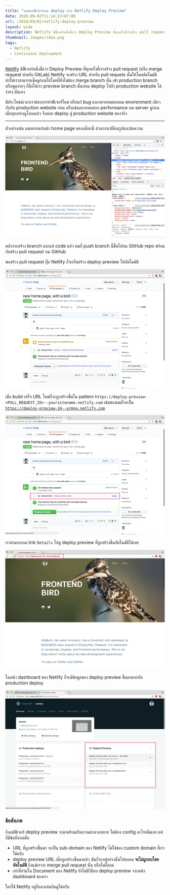 ```yaml
---
title: "ทดสอบฟีเจอร์ก่อน deploy ด้วย Netlify Deploy Preview"
date: 2018-09-02T11:14:22+07:00
url: /2018/09/02/netlify-deploy-preview
layout: wide
description: Netlify มีฟีเจอร์หนึ่งชื่อว่า Deploy Preview ที่ทุกครั้งที่เราสร้าง pull request (หรือ merge request สำหรับ GitLab) Netlify จะสร้าง URL สำหรับ pull requets นั้นให้โดยอัตโนมัติ ทำให้เราสามารถเช็คดูก่อนได้โดยที่ยังไม่ต้อง merge branch นั้น เข้า production branch
thumbnail: images/idea.png
tags:
  - Netlify
  - Continuous Deployment
---
```


[Netlify](https://www.netlify.com/) มีฟีเจอร์หนึ่งชื่อว่า Deploy Preview ที่ทุกครั้งที่เราสร้าง pull request (หรือ merge request สำหรับ GitLab)
Netlify จะสร้าง URL สำหรับ pull requets นั้นให้โดยอัตโนมัติ ทำให้เราสามารถเช็คดูก่อนได้โดยที่ยังไม่ต้อง merge branch นั้น
เข้า production branch หรือพูดง่ายๆ ก็คือให้เรา preview branch นั้นก่อน deploy ไปยัง production website ได้ง่ายๆ นั่นเอง

มีประโยชน์เวลาเราต้องการทำฟีเจอร์ใหม่ หรือแก้ bug และอยากทดสอบบน environment เดียวกับกับ production website ก่อน
หรือเช่นอยากทดสอบ performance บน server ดูก่อน เมื่อทุกอย่างดูโอเคแล้ว จึงค่อย deploy สู่ production website ของจริง

---

ตัวอย่างเช่น ผมอยากแก้หน้า home page ของบล็อกนี้ ด้วยการเปลี่ยนรูปและข้อความ

<p class="media semi-full">
  <img src="images/idea.png" alt="new homepage idea">
</p>

หลังจากสร้าง branch และแก้ code แล้ว ผมก็ push branch นี้ขึ้นไปบน GitHub repo
พร้อมกับสร้าง pull request บน GitHub

พอสร้าง pull request ปุ๊บ Netlify ก็จะเริ่มสร้าง deploy preview ให้อัตโนมัติ

<p class="media semi-full">
  <img src="images/new-pull-request.png" alt="netlify สร้าง deploy preview เมื่อสร้าง pull request">
</p>

เมื่อ build เสร็จ URL ใหม่ก็จะถูกสร้างขึ้นใน pattern `https://deploy-preview-<PULL_REQUEST_ID>--yoursitename.netlify.com` เช่นของผมก็จะเป็น [`https://deploy-preview-24--armno.netlify.com`](https://deploy-preview-24--armno.netlify.com/)

<p class="media semi-full">
  <img src="images/deploy-preview-ready.png" alt="netlify สร้าง deploy preview เมื่อสร้าง pull request">
</p>

เราสามารถกด link `Details` ไปดู deploy preview ที่ถูกสร้างขึ้นอัตโนมัติได้เลย

<p class="media semi-full">
  <img src="images/preview-deployed.png" alt="กด details เข้าไปดูได้เลย">
</p>

ในหน้า dashboard ของ Netlify ก็จะมีข้อมูลของ deploy preview ขึ้นมาแยกกับ production deploy

<p class="media semi-full">
  <img src="images/builds-on-netlify.png" alt="deploy previews บน dashboard ของ Netlify">
</p>

### ข้อสังเกต

ถึงแม้ฟีเจอร์ deploy preview จะมาพร้อมกับความสะดวกสบาย ไม่ต้อง config อะไรเพิ่มเลย แต่ก็มีข้อสังเกตคือ

- URL ที่ถูกสร้างขึ้นมา จะเป็น sub-domain ของ Netlify ไม่ใช่ของ custom domain ที่เราใช้ครับ
- deploy preview URL เมื่อถูกสร้างขึ้นมาแล้ว มันก็จะอยู่อย่างนั้นไปตลอด **จะไม่ถูกลบโดยอัตโนมัติ** ถึงแม้เราจะ merge pull request นั้น หรือไม่ก็ตาม
- เท่าที่อ่านใน Document ของ Netlify ยังไม่มีวิธีลบ deploy preview จากหน้า dashboard ของเรา

ใครใช้ Netlify อยู่ก็ลองเล่นกันดูได้ครับ
